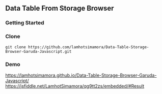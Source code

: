 ## Data Table From Storage Browser


### Getting Started

### Clone
```
git clone https://github.com/lamhotsimamora/Data-Table-Storage-Browser-Garuda-Javascript.git
```


### Demo

https://lamhotsimamora.github.io/Data-Table-Storage-Browser-Garuda-Javascript/
https://jsfiddle.net/LamhotSimamora/qg9tt2zs/embedded/#Result


